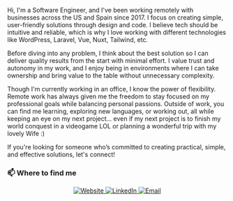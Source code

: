 <p>
Hi, I'm a Software Engineer, and I've been working remotely with businesses across the US and Spain since 2017. I focus on creating simple, user-friendly solutions through design and code. I believe tech should be intuitive and reliable, which is why I love working with different technologies like WordPress, Laravel, Vue, Nuxt, Tailwind, etc.

Before diving into any problem, I think about the best solution so I can deliver quality results from the start with minimal effort. I value trust and autonomy in my work, and I enjoy being in environments where I can take ownership and bring value to the table without unnecessary complexity.

Though I'm currently working in an office, I know the power of flexibility. Remote work has always given me the freedom to stay focused on my professional goals while balancing personal passions. Outside of work, you can find me learning, exploring new languages, or working out, all while keeping an eye on my next project... even if my next project is to finish my world conquest in a videogame LOL or planning a wonderful trip with my lovely Wife :)

If you're looking for someone who’s committed to creating practical, simple, and effective solutions, let's connect!
</p>

### 📫 Where to find me
<p align="center">
	<a href="https://www.samuelriverac.com/">
		<img alt="Website" src="https://img.shields.io/badge/samuelriverac.com-b12025?style=flat-square&logo=google-chrome&logoColor=white">
	</a>
	<a href="https://www.linkedin.com/in/samuelriverac/">
		<img alt="LinkedIn" src="https://img.shields.io/badge/SamuelRiveraC-b12025?style=flat-square&logo=linkedin&logoColor=white">
	</a>
	<a href="mailto:samuelrivera64@gmail.com">
		<img alt="Email" src="https://img.shields.io/badge/samuelrivera64@gmail.com-b12025?style=flat-square&logo=gmail&logoColor=white">
	</a>
</p>
